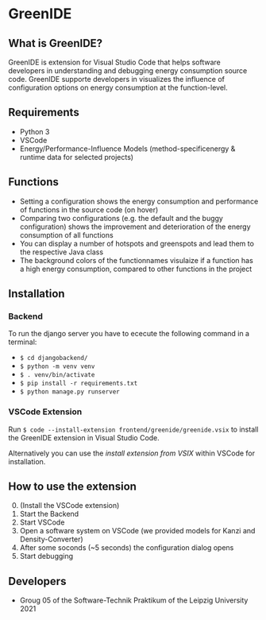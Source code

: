 # GreenIDE  

## What is GreenIDE?
GreenIDE is extension for Visual Studio Code that helps software developers in understanding and debugging energy consumption source code. GreenIDE supporte developers in visualizes the influence of configuration options on energy consumption at the function-level.

## Requirements 
* Python 3
* VSCode
* Energy/Performance-Influence Models (method-specificenergy & runtime data for selected projects)


## Functions
- Setting a configuration shows the energy consumption and performance of functions in the source code (on hover)
- Comparing two configurations (e.g. the default and the buggy configuration) shows the improvement and deterioration of the energy consumption of all functions
- You can display a number of hotspots and greenspots and lead them to the respective Java class
- The background colors of the functionnames visulaize if a function has a high energy consumption, compared to other functions in the project


## Installation

### Backend

To run the django server you have to ececute the following command in a terminal:
* `$ cd djangobackend/`
* `$ python -m venv venv`
* `$ . venv/bin/activate`
* `$ pip install -r requirements.txt`
* `$ python manage.py runserver`


### VSCode Extension
Run `$ code --install-extension frontend/greenide/greenide.vsix` to install the GreenIDE extension in Visual Studio Code.

Alternatively you can use the *install extension from VSIX* within VSCode for installation.



## How to use the extension
0. (Install the VSCode extension)
1. Start the Backend
2. Start VSCode
3. Open a software system on VSCode (we provided models for Kanzi and Density-Converter)
4. After some soconds (~5 seconds) the configuration dialog opens
5. Start debugging


## Developers
* Groug 05 of the Software-Technik Praktikum of the Leipzig University 2021